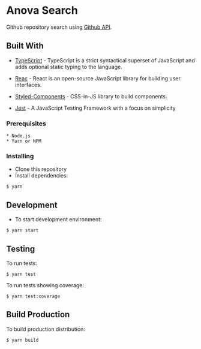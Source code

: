 # Anova Search

Github repository search using [Github API](https://developer.github.com/v3/).

## Built With

- [TypeScript](https://www.typescriptlang.org/) - TypeScript is a strict syntactical superset of JavaScript and adds optional static typing to the language.

- [Reac](https://reactjs.org/) - React is an open-source JavaScript library for building user interfaces.

- [Styled-Components](https://styled-components.com/) - CSS-in-JS library to build components.

- [Jest](https://jestjs.io/) - A JavaScript Testing Framework with a focus on simplicity

### Prerequisites

```
* Node.js
* Yarn or NPM
```

### Installing

- Clone this repository
- Install dependencies:

```
$ yarn
```

## Development

- To start development environment:

```
$ yarn start
```

## Testing

To run tests:

```
$ yarn test
```

To run tests showing coverage:

```
$ yarn test:coverage
```

## Build Production

To build production distribution:

```
$ yarn build
```
